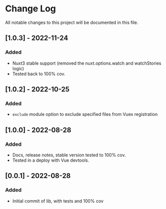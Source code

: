 # Change Log
All notable changes to this project will be documented in this file.

## [1.0.3] - 2022-11-24
### Added
- Nuxt3 stable support (removed the nuxt.options.watch and watchStories logic)
- Tested back to 100% cov.

## [1.0.2] - 2022-10-25
### Added
- `exclude` module option to exclude specified files from Vuex registration

## [1.0.0] - 2022-08-28
### Added
- Docs, release notes, stable version tested to 100% cov.
- Tested in a deploy with Vue devtools. 

## [0.0.1] - 2022-08-28
### Added
- Initial commit of lib, with tests and 100% cov
